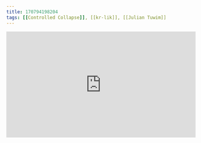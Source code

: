 ```yaml
---
title: 170794198204
tags: [[Controlled Collapse]], [[kr-lik]], [[Julian Tuwim]]
---
```

<iframe allow="accelerometer; autoplay; clipboard-write; encrypted-media; gyroscope; picture-in-picture" allowfullscreen="" frameborder="0" height="281" id="youtube_iframe" src="https://www.youtube.com/embed/_xyleTfxTqY?feature=oembed&amp;enablejsapi=1&amp;origin=https://safe.txmblr.com&amp;wmode=opaque" width="500"></iframe>